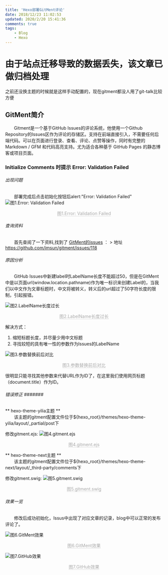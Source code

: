 ```yaml
---
title: 'Hexo部署GitMent评论'
date: 2018/12/23 11:02:53
updated: 2020/2/20 15:41:36
comments: true
tags: 
    - Blog
    - Hexo
---
```


# 由于站点迁移导致的数据丢失，该文章已做归档处理

之前还没换主题的时候就是这样手动配置的，现在gitment都没人用了git-talk比较方便
<!--more-->

## GitMent简介
  Gitment是一个基于GitHub Issues的评论系统，他使用一个Github Repository的Issues区作为评论的存储区。支持在前端直接引入，不需要任何后端代码。可以在页面进行登录、查看、评论、点赞等操作，同时有完整的 Markdown / GFM 和代码高亮支持。尤为适合各种基于 GitHub Pages 的静态博客或项目页面。<!-- more -->

### Initialize Comments 时提示 Error: Validation Failed ### 


###### 出现问题 ###### 

  部署完成后点击初始化按钮后alert:"Error: Validation Failed" 
![图1.Error: Validation Failed](https://www.dreamccc.club/hexo/images/pasted-3.png)
<center><span style="border-bottom: 1px solid #d9d9d9;color: #aaa;">图1.Error: Validation Failed</span></center>

###### 查询资料 ######

  首先查阅了一下资料,找到了 [GitMent的issues](https://github.com/imsun/gitment/issues/118) ：
 &gt; 地址 https://github.com/imsun/gitment/issues/118

###### 原因分析 ######

  GitHub Issues中新建label时LabelName长度不能超过50，但是在GitMent中是以页面url(window.location.pathname)作为唯一标识来创建Label的，当我们以中文作为文章标题时，中文将被转义，转义后的url超过了50字符长度的限制，引起报错。

![图2.LabelName长度过长](https://www.dreamccc.club/hexo/images/pasted-7.png)
<center><span style="border-bottom: 1px solid #d9d9d9;color: #aaa;">图2.LabelName长度过长</span></center>

解决方式：
 1. 缩短标题长度，并尽量少用中文标题
 2. 寻找较短的具有唯一性的参数作为Issues的LabelName
 
 
![图3.参数替换前后对比](https://www.dreamccc.club/hexo/images/pasted-4.png)
<center><span style="border-bottom: 1px solid #d9d9d9;color: #aaa;">图3.参数替换前后对比</span></center>
 
很明显只能寻找其他参数来代替URL作为ID了，在这里我们使用网页标题（document.title）作为ID。


###### 错误修正&nbsp;#######

** hexo-theme-yilia主题 ** <br/>
  该主题的gitment配置文件位于${hexo_root}/themes/hexo-theme-yilia/layout/_partial/post下

修改gitment.ejs:
![图4.gitment.ejs](https://www.dreamccc.club/hexo/images/pasted-9.png)
<center><span style="border-bottom: 1px solid #d9d9d9;color: #aaa;">图4.gitment.ejs</span></center>

** hexo-theme-next主题 ** <br/>
  该主题的gitment配置文件位于${hexo_root}/themes/hexo-theme-next/layout/_third-party/comments下

修改gitment.swig:
![图5.gitment.swig](https://www.dreamccc.club/hexo/images/pasted-8.png)
<center><span style="border-bottom: 1px solid #d9d9d9;color: #aaa;">图5.gitment.swig</span></center>

###### 效果一览 ######

  修改后成功初始化，Issus中出现了对应文章的记录，blog中可以正常的发布评论了。

![图6.GitMent效果](https://www.dreamccc.club/hexo/images/pasted-10.png)
<center><span style="border-bottom: 1px solid #d9d9d9;color: #aaa;">图6.GitMent效果</span></center>


![图7.GitHub效果](https://www.dreamccc.club/hexo/images/pasted-11.png)
<center><span style="border-bottom: 1px solid #d9d9d9;color: #aaa;">图7.GitHub效果</span></center></pre></en-note>
